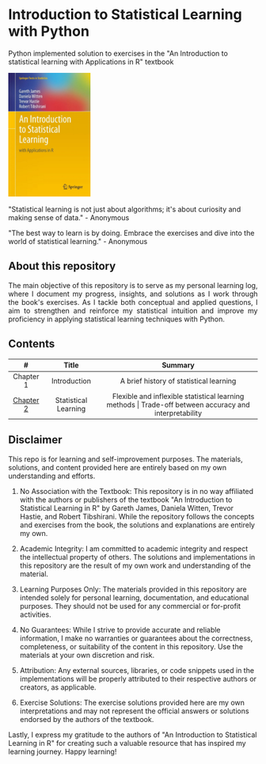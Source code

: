 # Introduction to Statistical Learning with Python 
 Python implemented solution to exercises in the "An Introduction to statistical learning with Applications in R" textbook

<img src="images/textbook.jpeg" height="250">

"Statistical learning is not just about algorithms; it's about curiosity and making sense of data." - Anonymous

"The best way to learn is by doing. Embrace the exercises and dive into the world of statistical learning." - Anonymous

## About this repository 
<p align="justify">
    The main objective of this repository is to serve as my personal learning log, where I document my progress, insights, and solutions as I work through the book's exercises. As I tackle both conceptual and applied questions, I aim to strengthen and reinforce my statistical intuition and improve my proficiency in applying statistical learning techniques with Python.
</p>

## Contents
|       #       |     Title   | Summary |   
|:-------------:|:-----------:|:-------:|
| Chapter 1     |   Introduction | A brief history of statistical learning  |
| [Chapter 2](https://github.com/Oyebamiji-Micheal/Introduction-to-Statistical-Learning-with-Python/tree/main/chapter-2)    |    Statistical Learning    |   Flexible and inflexible statistical learning methods \| Trade-off between accuracy and interpretability

## Disclaimer 
This repo is for learning and self-improvement purposes. The materials, solutions, and content provided here are entirely based on my own understanding and efforts.

1. No Association with the Textbook: This repository is in no way affiliated with the authors or publishers of the textbook "An Introduction to Statistical Learning in R" by Gareth James, Daniela Witten, Trevor Hastie, and Robert Tibshirani. While the repository follows the concepts and exercises from the book, the solutions and explanations are entirely my own.

2. Academic Integrity: I am committed to academic integrity and respect the intellectual property of others. The solutions and implementations in this repository are the result of my own work and understanding of the material.

3. Learning Purposes Only: The materials provided in this repository are intended solely for personal learning, documentation, and educational purposes. They should not be used for any commercial or for-profit activities.

4. No Guarantees: While I strive to provide accurate and reliable information, I make no warranties or guarantees about the correctness, completeness, or suitability of the content in this repository. Use the materials at your own discretion and risk.

5. Attribution: Any external sources, libraries, or code snippets used in the implementations will be properly attributed to their respective authors or creators, as applicable.

6. Exercise Solutions: The exercise solutions provided here are my own interpretations and may not represent the official answers or solutions endorsed by the authors of the textbook.

Lastly, I express my gratitude to the authors of "An Introduction to Statistical Learning in R" for creating such a valuable resource that has inspired my learning journey.
Happy learning!
